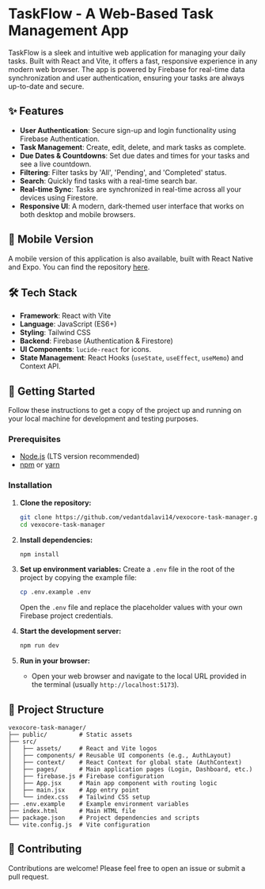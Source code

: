 # TaskFlow - A Web-Based Task Management App

TaskFlow is a sleek and intuitive web application for managing your daily tasks. Built with React and Vite, it offers a fast, responsive experience in any modern web browser. The app is powered by Firebase for real-time data synchronization and user authentication, ensuring your tasks are always up-to-date and secure.

## ✨ Features

- **User Authentication**: Secure sign-up and login functionality using Firebase Authentication.
- **Task Management**: Create, edit, delete, and mark tasks as complete.
- **Due Dates & Countdowns**: Set due dates and times for your tasks and see a live countdown.
- **Filtering**: Filter tasks by 'All', 'Pending', and 'Completed' status.
- **Search**: Quickly find tasks with a real-time search bar.
- **Real-time Sync**: Tasks are synchronized in real-time across all your devices using Firestore.
- **Responsive UI**: A modern, dark-themed user interface that works on both desktop and mobile browsers.

## 📱 Mobile Version

A mobile version of this application is also available, built with React Native and Expo. You can find the repository [here](https://github.com/vedantdalavi14/vexocore-task-manager-mobile).

## 🛠️ Tech Stack

- **Framework**: React with Vite
- **Language**: JavaScript (ES6+)
- **Styling**: Tailwind CSS
- **Backend**: Firebase (Authentication & Firestore)
- **UI Components**: `lucide-react` for icons.
- **State Management**: React Hooks (`useState`, `useEffect`, `useMemo`) and Context API.

## 🚀 Getting Started

Follow these instructions to get a copy of the project up and running on your local machine for development and testing purposes.

### Prerequisites

- [Node.js](https://nodejs.org/) (LTS version recommended)
- [npm](https://www.npmjs.com/) or [yarn](https://yarnpkg.com/)

### Installation

1.  **Clone the repository:**
    ```bash
    git clone https://github.com/vedantdalavi14/vexocore-task-manager.git
    cd vexocore-task-manager
    ```

2.  **Install dependencies:**
    ```bash
    npm install
    ```

3.  **Set up environment variables:**
    Create a `.env` file in the root of the project by copying the example file:
    ```bash
    cp .env.example .env
    ```
    Open the `.env` file and replace the placeholder values with your own Firebase project credentials.

4.  **Start the development server:**
    ```bash
    npm run dev
    ```

5.  **Run in your browser:**
    - Open your web browser and navigate to the local URL provided in the terminal (usually `http://localhost:5173`).

## 📁 Project Structure

```
vexocore-task-manager/
├── public/         # Static assets
├── src/
│   ├── assets/     # React and Vite logos
│   ├── components/ # Reusable UI components (e.g., AuthLayout)
│   ├── context/    # React Context for global state (AuthContext)
│   ├── pages/      # Main application pages (Login, Dashboard, etc.)
│   ├── firebase.js # Firebase configuration
│   ├── App.jsx     # Main app component with routing logic
│   ├── main.jsx    # App entry point
│   └── index.css   # Tailwind CSS setup
├── .env.example    # Example environment variables
├── index.html      # Main HTML file
├── package.json    # Project dependencies and scripts
└── vite.config.js  # Vite configuration
```

## 🤝 Contributing

Contributions are welcome! Please feel free to open an issue or submit a pull request.
